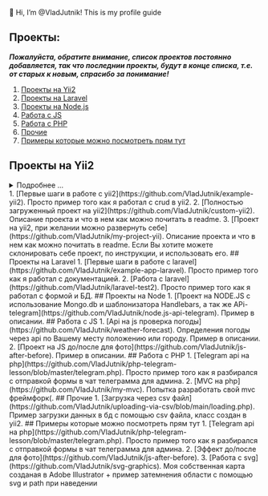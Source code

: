 👋 Hi, I’m @VladJutnik! This is my profile guide
## Проекты:
***Пожалуйста, обратите внимание, список проектов постоянно добавляется, так что последнии проекты, будут в конце списка, т.е. от старых к новым, спрасибо за понимание!***
1. [Проекты на Yii2](#Проекты-на-Yii2)
2. [Проекты на Laravel](#Проекты-на-Laravel)
3. [Проекты на Node.js](#Проекты-на-Node)
4. [Работа с JS](#Работа-с-JS)
5. [Работа с PHP](#Работа-с-PHP)
6. [Прочие](#Прочие)
7. [Примеры которые можно посмотреть прям тут](#Примеры-которые-можно-посмотреть-прям-тут)

## Проекты на Yii2
<details>
<summary>Подробнее ...</summary>
Тут текст который вы хотим скрыть
</details> 
1. [Первые шаги в работе с yii2](https://github.com/VladJutnik/example-yii2). Просто пример того как я работал с crud в yii2.
2. [Полностью загруженный проект на yii2](https://github.com/VladJutnik/custom-yii2). Описание проекта и что в нем как можно почитать в readme.
3. [Проект на yii2, при желании можно развернуть себе](https://github.com/VladJutnik/my-project-yii). Описание проекта и что в нем как можно почитать в readme. Если Вы хотите можете склонировать себе проект, по инструкции, и использовать его.
## Проекты на Laravel
1. [Первые шаги в работе с laravel](https://github.com/VladJutnik/example-app-laravel). Просто пример того как я работал с документацией.
2. [Работа с laravel](https://github.com/VladJutnik/laravel-test2). Просто пример того как я работал с формой и БД.
## Проекты на Node
1. [Проект на NODE.JS с использование Mongo.db и шаблонизатора Handlebars, а так же APi-telegram](https://github.com/VladJutnik/node.js-api-telegram). Пример в описании.
## Работа с JS
1. [Api на js проверка погоды](https://github.com/VladJutnik/weather-forecast). Определения погоды через api по Вашему месту положению или городу. Пример в описании.
2. [Проект на JS до/после для фото](https://github.com/VladJutnik/js-after-before). Пример в описании.
## Работа с PHP
1. [Telegram api на php](https://github.com/VladJutnik/php-telegram-lesson/blob/master/telegram.php). Просто пример того как я разбирался с отправкой формы в чат телеграмма для админа.
2. [MVC на php](https://github.com/VladJutnik/my-mvc). Попытка разработать свой mvc фреймфорк(.
## Прочие
1. [Загрузка через csv файл](https://github.com/VladJutnik/uploading-via-csv/blob/main/loading.php). Пример загрузки данных в бд с помощью csv файла, класс создан в yii2.
## Примеры которые можно посмотреть прям тут
1. [Telegram api на php](https://github.com/VladJutnik/php-telegram-lesson/blob/master/telegram.php). Просто пример того как я разбирался с отправкой формы в чат телеграмма для админа.
2. [Эффект до/после для фото](https://github.com/VladJutnik/js-after-before).
3. [Работа с svg](https://github.com/VladJutnik/svg-graphics). Моя собственная карта созданая в Adobe Illustrator + пример затемнения области с помощью svg и path при наведении
